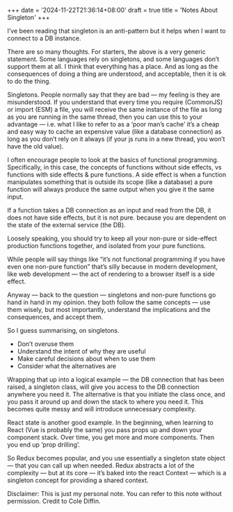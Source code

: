 +++
date = '2024-11-22T21:36:14+08:00'
draft = true
title = 'Notes About Singleton'
+++

I’ve been reading that singleton is an anti-pattern but it helps when I want to
connect to a DB instance.

There are so many thoughts. For starters, the above is a very generic statement.
Some languages rely on singletons, and some languages don’t support them at all.
I think that everything has a place. And as long as the consequences of doing a
thing are understood, and acceptable, then it is ok to do the thing.

Singletons. People normally say that they are bad — my feeling is they are misunderstood.
If you understand that every time you require (CommonJS) or import (ESM) a file,
you will receive the same instance of the file as long as you are running in the
same thread, then you can use this to your advantage — i.e. what I like to refer
to as a ‘poor man’s cache’ it’s a cheap and easy way to cache an expensive value
(like a database connection) as long as you don’t rely on it always
(if your js runs in a new thread, you won’t have the old value).

I often encourage people to look at the basics of functional programming.
Specifically, in this case, the concepts of functions without side effects,
vs functions with side effects & pure functions. A side effect is when a
function manipulates something that is outside its scope (like a database) a
pure function will always produce the same output when you give it the same input.

If a function takes a DB connection as an input and read from the DB, it does not
have side effects, but it is not pure. because you are dependent on the state of
the external service (the DB).

Loosely speaking, you should try to keep all your non-pure or side-effect
production functions together, and isolated from your pure functions.

While people will say things like “it’s not functional programming if you
have even one non-pure function” that’s silly because in modern development,
like web development — the act of rendering to a browser itself is a side effect.

Anyway — back to the question — singletons and non-pure functions go hand in
hand in my opinion. they both follow the same concepts — use them wisely, but
most importantly, understand the implications and the consequences, and accept
them.

So I guess summarising, on singletons.

- Don’t overuse them
- Understand the intent of why they are useful
- Make careful decisions about when to use them
- Consider what the alternatives are

Wrapping that up into a logical example — the DB connection that has been raised,
a singleton class, will give you access to the DB connection anywhere you need it.
The alternative is that you initiate the class once, and you pass it around up
and down the stack to where you need it. This becomes quite messy and will
introduce unnecessary complexity.

React state is another good example. In the beginning, when learning to React
(Vue is probably the same) you pass props up and down your component stack.
Over time, you get more and more components. Then you end up ‘prop drilling’.

So Redux becomes popular, and you use essentially a singleton state object —
that you can call up when needed. Redux abstracts a lot of the complexity —
but at its core — it’s baked into the react Context — which is a singleton
concept for providing a shared context.

Disclaimer: This is just my personal note. You can refer to this note without
permission. Credit to Cole Diffin.
